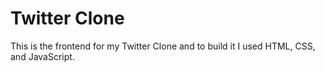 # Twitter Clone

This is the frontend for my Twitter Clone and to build it I used HTML, CSS, and JavaScript.
